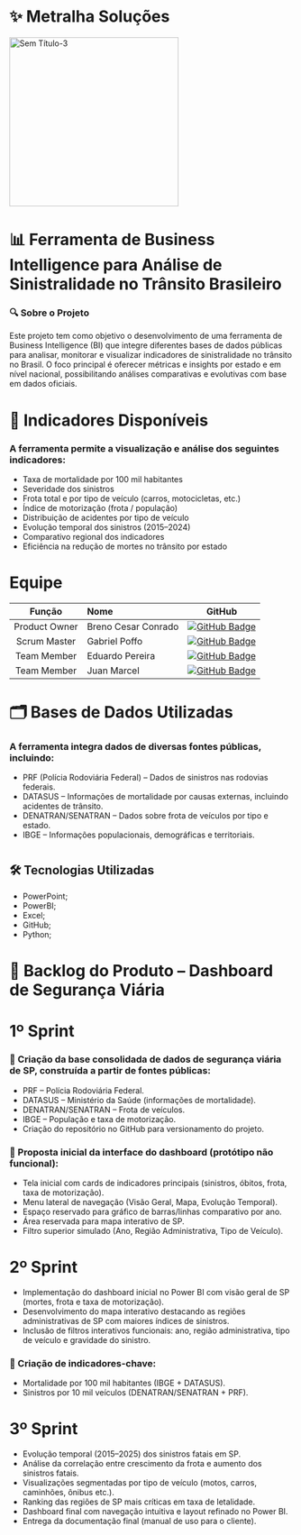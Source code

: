 # ✨ Metralha Soluções 
<img width="300" height="300" alt="Sem Título-3" src="https://github.com/user-attachments/assets/ba5e532d-6907-4a76-9ce0-6edc4f94ab58" /> 


# 📊 Ferramenta de Business Intelligence para Análise de Sinistralidade no Trânsito Brasileiro
### 🔍 Sobre o Projeto

Este projeto tem como objetivo o desenvolvimento de uma ferramenta de Business Intelligence (BI) que integre diferentes bases de dados públicas para analisar, monitorar e visualizar indicadores de sinistralidade no trânsito no Brasil. O foco principal é oferecer métricas e insights por estado e em nível nacional, possibilitando análises comparativas e evolutivas com base em dados oficiais.

# 📌 Indicadores Disponíveis

### A ferramenta permite a visualização e análise dos seguintes indicadores:

* Taxa de mortalidade por 100 mil habitantes
* Severidade dos sinistros
* Frota total e por tipo de veículo (carros, motocicletas, etc.)
* Índice de motorização (frota / população)
* Distribuição de acidentes por tipo de veículo
* Evolução temporal dos sinistros (2015–2024)
* Comparativo regional dos indicadores
* Eficiência na redução de mortes no trânsito por estado


# Equipe
|    Função     | Nome                                  |                                                                                                                                                      GitHub                                                                                                                                                      |
| :-----------: | :------------------------------------ | :-------------------------------------------------------------------------------------------------------------------------------------------------------------------------------------------------------------------------------------------------------------------------------------------------------------------------: |
| Product Owner | Breno Cesar Conrado|    [![GitHub Badge](https://img.shields.io/badge/GitHub-111217?style=flat-square&logo=github&logoColor=white)](https://github.com/BrenoConrado15)              |
| Scrum Master  | Gabriel Poffo              |        [![GitHub Badge](https://img.shields.io/badge/GitHub-111217?style=flat-square&logo=github&logoColor=white)](https://github.com/gabrielpoffo)        |
|  Team Member  | Eduardo Pereira                 |          [![GitHub Badge](https://img.shields.io/badge/GitHub-111217?style=flat-square&logo=github&logoColor=white)](https://github.com/ddoardo)        |
|  Team Member  | Juan Marcel   |          [![GitHub Badge](https://img.shields.io/badge/GitHub-111217?style=flat-square&logo=github&logoColor=white)](https://github.com/Juanmarcelg )          |
#

# 🗂️ Bases de Dados Utilizadas

### A ferramenta integra dados de diversas fontes públicas, incluindo:

* PRF (Polícia Rodoviária Federal) – Dados de sinistros nas rodovias federais.
* DATASUS – Informações de mortalidade por causas externas, incluindo acidentes de trânsito.
* DENATRAN/SENATRAN – Dados sobre frota de veículos por tipo e estado.
* IBGE – Informações populacionais, demográficas e territoriais.

#
## 🛠️ Tecnologias Utilizadas
* PowerPoint;
* PowerBI;
* Excel;
* GitHub;
* Python;
  
#

# 📑 Backlog do Produto – Dashboard de Segurança Viária

# 1º Sprint

### 🔴 Criação da base consolidada de dados de segurança viária de SP, construída a partir de fontes públicas:

* PRF – Polícia Rodoviária Federal.
* DATASUS – Ministério da Saúde (informações de mortalidade).
* DENATRAN/SENATRAN – Frota de veículos.
* IBGE – População e taxa de motorização.
* Criação do repositório no GitHub para versionamento do projeto.

### 🔴 Proposta inicial da interface do dashboard (protótipo não funcional):

* Tela inicial com cards de indicadores principais (sinistros, óbitos, frota, taxa de motorização).
* Menu lateral de navegação (Visão Geral, Mapa, Evolução Temporal).
* Espaço reservado para gráfico de barras/linhas comparativo por ano.
* Área reservada para mapa interativo de SP.
* Filtro superior simulado (Ano, Região Administrativa, Tipo de Veículo).

# 2º Sprint

* Implementação do dashboard inicial no Power BI com visão geral de SP (mortes, frota e taxa de motorização).
* Desenvolvimento do mapa interativo destacando as regiões administrativas de SP com maiores índices de sinistros.
* Inclusão de filtros interativos funcionais: ano, região administrativa, tipo de veículo e gravidade do sinistro.

### 🔴 Criação de indicadores-chave:

* Mortalidade por 100 mil habitantes (IBGE + DATASUS).
* Sinistros por 10 mil veículos (DENATRAN/SENATRAN + PRF).

# 3º Sprint

* Evolução temporal (2015–2025) dos sinistros fatais em SP.
* Análise da correlação entre crescimento da frota e aumento dos sinistros fatais.
* Visualizações segmentadas por tipo de veículo (motos, carros, caminhões, ônibus etc.).
* Ranking das regiões de SP mais críticas em taxa de letalidade.
* Dashboard final com navegação intuitiva e layout refinado no Power BI.
* Entrega da documentação final (manual de uso para o cliente).
